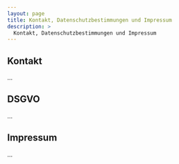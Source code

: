 ```yaml
---
layout: page
title: Kontakt, Datenschutzbestimmungen und Impressum
description: >
  Kontakt, Datenschutzbestimmungen und Impressum
---
```


## Kontakt

...

## DSGVO

...

## Impressum

...
